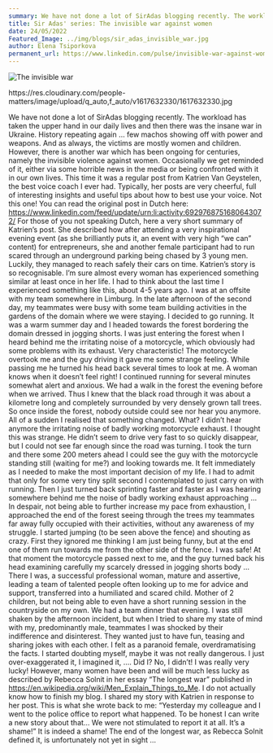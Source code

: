 ```yaml
---
summary: We have not done a lot of SirAdas blogging recently. The workload has taken the upper hand in our daily lives and then there was the insane war in Ukraine. History repeating again … few machos showing off with power and weapons. And as always, the victims are mostly women and children. However, there is another war which has been ongoing for centuries, namely the invisible violence against women.
title: Sir Adas' series: The invisible war against women
date: 24/05/2022
Featured_Image: ../img/blogs/sir_adas_invisible_war.jpg
author: Elena Tsiporkova
permanent_url: https://www.linkedin.com/pulse/invisible-war-against-women-elena-tsiporkova/?trackingId=dU1x6gAeQ8%2BS9AjSVSkDyw%3D%3D
---
```



<p>
    <img alt="The invisible war" src="../img/blogs/sir_adas_invisible_war.jpg" />
    <figcaption text-align='center'>https://res.cloudinary.com/people-matters/image/upload/q_auto,f_auto/v1617632330/1617632330.jpg</figcaption>
</p>


We have not done a lot of SirAdas blogging recently. The workload has taken the upper hand in our daily lives and then there was the insane war in Ukraine. History repeating again … few machos showing off with power and weapons. And as always, the victims are mostly women and children. However, there is another war which has been ongoing for centuries, namely the invisible violence against women. Occasionally we get reminded of it, either via some horrible news in the media or being confronted with it in our own lives. This time it was a regular post from Katrien Van Geystelen, the best voice coach I ever had. Typically, her posts are very cheerful, full of interesting insights and useful tips about how to best use your voice. Not this one! You can read the original post in Dutch here: https://www.linkedin.com/feed/update/urn:li:activity:6929768751680643072/
For those of you not speaking Dutch, here a very short summary of Katrien’s post. She described how after attending a very inspirational evening event (as she brilliantly puts it, an event with very high “we can” content) for entrepreneurs, she and another female participant had to run scared through an underground parking being chased by 3 young men. Luckily, they managed to reach safely their cars on time.
Katrien’s story is so recognisable. I’m sure almost every woman has experienced something similar at least once in her life. I had to think about the last time I experienced something like this, about 4-5 years ago. I was at an offsite with my team somewhere in Limburg. In the late afternoon of the second day, my teammates were busy with some team building activities in the gardens of the domain where we were staying. I decided to go running. It was a warm summer day and I headed towards the forest bordering the domain dressed in jogging shorts. I was just entering the forest when I heard behind me the irritating noise of a motorcycle, which obviously had some problems with its exhaust. Very characteristic! The motorcycle overtook me and the guy driving it gave me some strange feeling. While passing me he turned his head back several times to look at me. A woman knows when it doesn’t feel right!
I continued running for several minutes somewhat alert and anxious. We had a walk in the forest the evening before when we arrived. Thus I knew that the black road through it was about a kilometre long and completely surrounded by very densely grown tall trees. So once inside the forest, nobody outside could see nor hear you anymore.
All of a sudden I realised that something changed. What? I didn’t hear anymore the irritating noise of badly working motorcycle exhaust. I thought this was strange. He didn’t seem to drive very fast to so quickly disappear, but I could not see far enough since the road was turning. I took the turn and there some 200 meters ahead I could see the guy with the motorcycle standing still (waiting for me?) and looking towards me. It felt immediately as I needed to make the most important decision of my life. I had to admit that only for some very tiny split second I contemplated to just carry on with running. Then I just turned back sprinting faster and faster as I was hearing somewhere behind me the noise of badly working exhaust approaching …
In despair, not being able to further increase my pace from exhaustion, I approached the end of the forest seeing through the trees my teammates far away fully occupied with their activities, without any awareness of my struggle. I started jumping (to be seen above the fence) and shouting as crazy. First they ignored me thinking I am just being funny, but at the end one of them run towards me from the other side of the fence. I was safe! At that moment the motorcycle passed next to me, and the guy turned back his head examining carefully my scarcely dressed in jogging shorts body …
There I was, a successful professional woman, mature and assertive, leading a team of talented people often looking up to me for advice and support, transferred into a humiliated and scared child. Mother of 2 children, but not being able to even have a short running session in the countryside on my own. We had a team dinner that evening. I was still shaken by the afternoon incident, but when I tried to share my state of mind with my, predominantly male, teammates I was shocked by their indifference and disinterest. They wanted just to have fun, teasing and sharing jokes with each other. I felt as a paranoid female, overdramatising the facts. I started doubting myself, maybe it was not really dangerous. I just over-exaggerated it, I imagined it, …. Did I? No, I didn’t! I was really very lucky! However, many women have been and will be much less lucky as described by Rebecca Solnit in her essay “The longest war” published in https://en.wikipedia.org/wiki/Men_Explain_Things_to_Me.
I do not actually know how to finish my blog. I shared my story with Katrien in response to her post. This is what she wrote back to me: “Yesterday my colleague and I went to the police office to report what happened. To be honest I can write a new story about that… We were not stimulated to report it at all. It’s a shame!”
It is indeed a shame!  The end of the longest war, as Rebecca Solnit defined it, is unfortunately not yet in sight …
